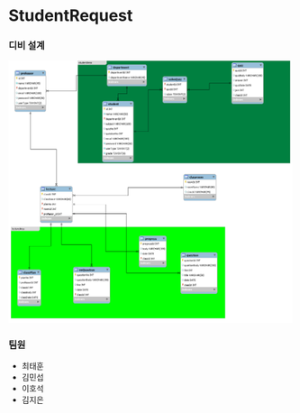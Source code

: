 <h1>StudentRequest</h1>
<h3>디비 설계</h3>
<img src="https://github.com/choitaehoon/StudentRequest/blob/master/db.png">


<h3>팀원</h3>
  <ul>
     <li>최태훈</li>
     <li>김민섭</li>
     <li>이호석</li>
     <li>김지은</li>
  </ul>
